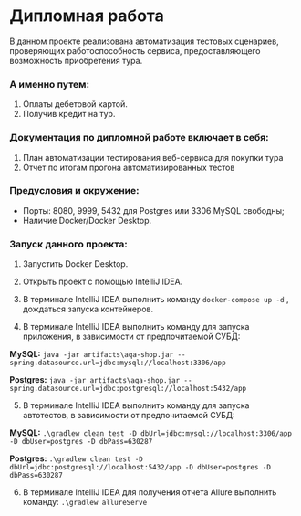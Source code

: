 
# Дипломная работа

В данном проекте реализована автоматизация тестовых сценариев, проверяющих работоспособность сервиса, предоставляющего возможность приобретения тура.

### А именно путем:

1. Оплаты дебетовой картой.
2. Получив кредит на тур.

### Документация по дипломной работе включает в себя:

1. План автоматизации тестирования веб-сервиса для покупки тура
2. Отчет по итогам прогона автоматизированных тестов


### Предусловия и окружение:

* Порты: 8080, 9999, 5432 для Postgres или 3306 MySQL свободны;
* Наличие Docker/Docker Desktop.

### Запуск данного проекта:

1. Запустить Docker Desktop.

2. Открыть проект с помощью IntelliJ IDEA.

3. В терминале IntelliJ IDEA выполнить команду ```docker-compose up -d``` , дождаться запуска контейнеров.

4. В терминале IntelliJ IDEA выполнить команду для запуска приложения, в зависимости от предпочитаемой СУБД:

**MySQL:** ```java -jar artifacts\aqa-shop.jar --spring.datasource.url=jdbc:mysql://localhost:3306/app```

**Postgres:** ```java -jar artifacts\aqa-shop.jar --spring.datasource.url=jdbc:postgresql://localhost:5432/app ```

5. В терминале IntelliJ IDEA выполнить команду для запуска автотестов, в зависимости от предпочитаемой СУБД:

**MySQL:** ```.\gradlew clean test -D dbUrl=jdbc:mysql://localhost:3306/app -D dbUser=postgres -D dbPass=630287```

**Postgres:** ```.\gradlew clean test -D dbUrl=jdbc:postgresql://localhost:5432/app -D dbUser=postgres -D dbPass=630287```


6. В терминале IntelliJ IDEA для получения отчета Allure выполнить команду: ```.\gradlew allureServe```